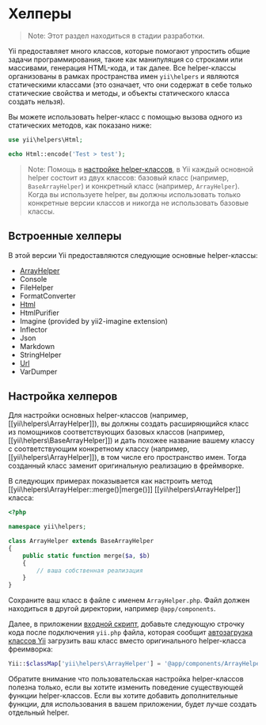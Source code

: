 Хелперы
=======

> Note: Этот раздел находиться в стадии разработки.

Yii предоставляет много классов, которые помогают упростить общие задачи программирования, такие как манипуляция со строками или массивами, генерация HTML-кода, и так далее. Все helper-классы организованы в рамках пространства имен `yii\helpers` и являются статическими классами
 (это означает, что они содержат в себе только статические свойства и методы, и объекты статического класса создать нельзя).

Вы можете использовать helper-класс с помощью вызова одного из статических методов, как показано ниже:

```php
use yii\helpers\Html;

echo Html::encode('Test > test');
```

> Note: Помощь в [настройке helper-классов](#customizing-helper-classes), в Yii каждый основной helper состоит из двух классов: базовый класс (например, `BaseArrayHelper`) и конкретный класс (например, `ArrayHelper`).
  Когда вы используете helper, вы должны использовать только конкретные версии классов и никогда не использовать базовые классы.


Встроенные хелперы
------------------

В этой версии Yii предоставляются следующие основные helper-классы:

- [ArrayHelper](helper-array.md)
- Console
- FileHelper
- FormatConverter
- [Html](helper-html.md)
- HtmlPurifier
- Imagine (provided by yii2-imagine extension)
- Inflector
- Json
- Markdown
- StringHelper
- [Url](helper-url.md)
- VarDumper


Настройка хелперов <span id="customizing-helper-classes"></span>
--------------------------

Для настройки основных helper-классов (например, [[yii\helpers\ArrayHelper]]), вы должны создать расширяющийся класс из помощников соответствующих базовых классов (например, [[yii\helpers\BaseArrayHelper]]) и дать похожее название вашему классу с соответствующим конкретному классу (например, [[yii\helpers\ArrayHelper]]), в том числе его пространство имен. Тогда созданный класс заменит оригинальную реализацию в фреймворке.

В следующих примерах показывается как настроить метод [[yii\helpers\ArrayHelper::merge()|merge()]]
[[yii\helpers\ArrayHelper]] класса:

```php
<?php

namespace yii\helpers;

class ArrayHelper extends BaseArrayHelper
{
    public static function merge($a, $b)
    {
        // ваша собственная реализация
    }
}
```

Сохраните ваш класс в файле с именем `ArrayHelper.php`. Файл должен находиться в другой директории, например `@app/components`.

Далее, в приложении [входной скрипт](structure-entry-scripts.md), добавьте следующую строчку кода
после подключения `yii.php` файла, которая сообщит [автозагрузка классов Yii](concept-autoloading.md) загрузить
ваш класс вместо оригинального helper-класса фреимворка:

```php
Yii::$classMap['yii\helpers\ArrayHelper'] = '@app/components/ArrayHelper.php';
```

Обратите внимание что пользовательская настройка helper-классов полезна только, если вы хотите изменить поведение существующей функции helper-классов. Если вы хотите добавить дополнительные функции, для использования в вашем приложении, будет лучше создать отдельный helper.
